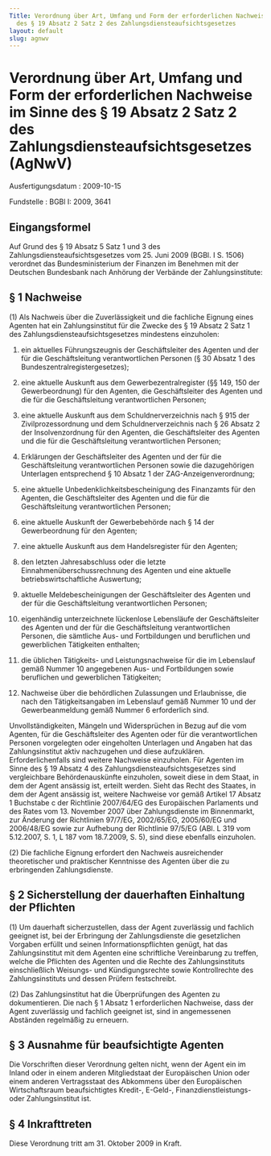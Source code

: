 ```yaml
---
Title: Verordnung über Art, Umfang und Form der erforderlichen Nachweise im Sinne
  des § 19 Absatz 2 Satz 2 des Zahlungsdiensteaufsichtsgesetzes
layout: default
slug: agnwv
---
```


# Verordnung über Art, Umfang und Form der erforderlichen Nachweise im Sinne des § 19 Absatz 2 Satz 2 des Zahlungsdiensteaufsichtsgesetzes (AgNwV)

Ausfertigungsdatum
:   2009-10-15

Fundstelle
:   BGBl I: 2009, 3641


## Eingangsformel

Auf Grund des § 19 Absatz 5 Satz 1 und 3 des
Zahlungsdiensteaufsichtsgesetzes vom 25. Juni 2009 (BGBl. I S. 1506)
verordnet das Bundesministerium der Finanzen im Benehmen mit der
Deutschen Bundesbank nach Anhörung der Verbände der Zahlungsinstitute:


## § 1 Nachweise

(1) Als Nachweis über die Zuverlässigkeit und die fachliche Eignung
eines Agenten hat ein Zahlungsinstitut für die Zwecke des § 19 Absatz
2 Satz 1 des Zahlungsdiensteaufsichtsgesetzes mindestens einzuholen:

1.  ein aktuelles Führungszeugnis der Geschäftsleiter des Agenten und der
    für die Geschäftsleitung verantwortlichen Personen (§ 30 Absatz 1 des
    Bundeszentralregistergesetzes);


2.  eine aktuelle Auskunft aus dem Gewerbezentralregister (§§ 149, 150 der
    Gewerbeordnung) für den Agenten, die Geschäftsleiter des Agenten und
    die für die Geschäftsleitung verantwortlichen Personen;


3.  eine aktuelle Auskunft aus dem Schuldnerverzeichnis nach § 915 der
    Zivilprozessordnung und dem Schuldnerverzeichnis nach § 26 Absatz 2
    der Insolvenzordnung für den Agenten, die Geschäftsleiter des Agenten
    und die für die Geschäftsleitung verantwortlichen Personen;


4.  Erklärungen der Geschäftsleiter des Agenten und der für die
    Geschäftsleitung verantwortlichen Personen sowie die dazugehörigen
    Unterlagen entsprechend § 10 Absatz 1 der ZAG-Anzeigenverordnung;


5.  eine aktuelle Unbedenklichkeitsbescheinigung des Finanzamts für den
    Agenten, die Geschäftsleiter des Agenten und die für die
    Geschäftsleitung verantwortlichen Personen;


6.  eine aktuelle Auskunft der Gewerbebehörde nach § 14 der Gewerbeordnung
    für den Agenten;


7.  eine aktuelle Auskunft aus dem Handelsregister für den Agenten;


8.  den letzten Jahresabschluss oder die letzte
    Einnahmenüberschussrechnung des Agenten und eine aktuelle
    betriebswirtschaftliche Auswertung;


9.  aktuelle Meldebescheinigungen der Geschäftsleiter des Agenten und der
    für die Geschäftsleitung verantwortlichen Personen;


10. eigenhändig unterzeichnete lückenlose Lebensläufe der Geschäftsleiter
    des Agenten und der für die Geschäftsleitung verantwortlichen
    Personen, die sämtliche Aus- und Fortbildungen und beruflichen und
    gewerblichen Tätigkeiten enthalten;


11. die üblichen Tätigkeits- und Leistungsnachweise für die im Lebenslauf
    gemäß Nummer 10 angegebenen Aus- und Fortbildungen sowie beruflichen
    und gewerblichen Tätigkeiten;


12. Nachweise über die behördlichen Zulassungen und Erlaubnisse, die nach
    den Tätigkeitsangaben im Lebenslauf gemäß Nummer 10 und der
    Gewerbeanmeldung gemäß Nummer 6 erforderlich sind.



Unvollständigkeiten, Mängeln und Widersprüchen in Bezug auf die vom
Agenten, für die Geschäftsleiter des Agenten oder für die
verantwortlichen Personen vorgelegten oder eingeholten Unterlagen und
Angaben hat das Zahlungsinstitut aktiv nachzugehen und diese
aufzuklären. Erforderlichenfalls sind weitere Nachweise einzuholen.
Für Agenten im Sinne des § 19 Absatz 4 des
Zahlungsdiensteaufsichtsgesetzes sind vergleichbare Behördenauskünfte
einzuholen, soweit diese in dem Staat, in dem der Agent ansässig ist,
erteilt werden. Sieht das Recht des Staates, in dem der Agent ansässig
ist, weitere Nachweise vor gemäß Artikel 17 Absatz 1 Buchstabe c der
Richtlinie 2007/64/EG des Europäischen Parlaments und des Rates vom
13\. November 2007 über Zahlungsdienste im Binnenmarkt, zur Änderung
der Richtlinien 97/7/EG, 2002/65/EG, 2005/60/EG und 2006/48/EG sowie
zur Aufhebung der Richtlinie 97/5/EG (ABl. L 319 vom 5.12.2007, S. 1,
L 187 vom 18.7.2009, S. 5), sind diese ebenfalls einzuholen.

(2) Die fachliche Eignung erfordert den Nachweis ausreichender
theoretischer und praktischer Kenntnisse des Agenten über die zu
erbringenden Zahlungsdienste.


## § 2 Sicherstellung der dauerhaften Einhaltung der Pflichten

(1) Um dauerhaft sicherzustellen, dass der Agent zuverlässig und
fachlich geeignet ist, bei der Erbringung der Zahlungsdienste die
gesetzlichen Vorgaben erfüllt und seinen Informationspflichten genügt,
hat das Zahlungsinstitut mit dem Agenten eine schriftliche
Vereinbarung zu treffen, welche die Pflichten des Agenten und die
Rechte des Zahlungsinstituts einschließlich Weisungs- und
Kündigungsrechte sowie Kontrollrechte des Zahlungsinstituts und dessen
Prüfern festschreibt.

(2) Das Zahlungsinstitut hat die Überprüfungen des Agenten zu
dokumentieren. Die nach § 1 Absatz 1 erforderlichen Nachweise, dass
der Agent zuverlässig und fachlich geeignet ist, sind in angemessenen
Abständen regelmäßig zu erneuern.


## § 3 Ausnahme für beaufsichtigte Agenten

Die Vorschriften dieser Verordnung gelten nicht, wenn der Agent ein im
Inland oder in einem anderen Mitgliedstaat der Europäischen Union oder
einem anderen Vertragsstaat des Abkommens über den Europäischen
Wirtschaftsraum beaufsichtigtes Kredit-,
E-Geld-,              Finanzdienstleistungs- oder Zahlungsinstitut
ist.


## § 4 Inkrafttreten

Diese Verordnung tritt am 31. Oktober 2009 in Kraft.

